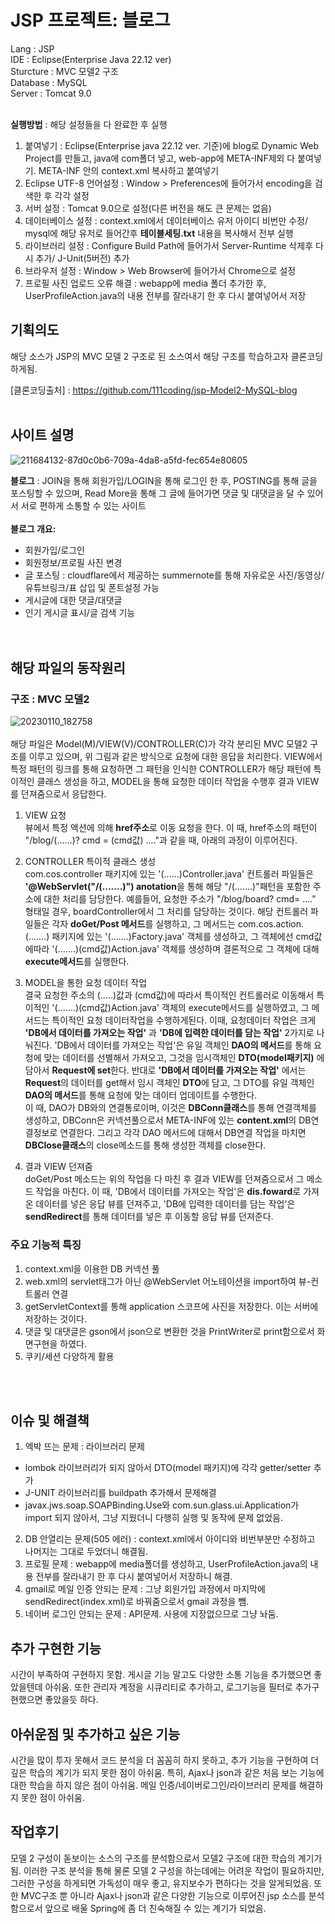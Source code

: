 # JSP 프로젝트: 블로그
Lang : JSP <br/>
IDE : Eclipse(Enterprise Java 22.12 ver) <br/>
Sturcture : MVC 모델2 구조<br/>
Database : MySQL<br/>
Server : Tomcat 9.0<br/><br/>

**실행방법** : 해당 설정들을 다 완료한 후 실행
1. 붙여넣기 : Eclipse(Enterprise java 22.12 ver. 기준)에 blog로 Dynamic Web Project를 만들고, java에 com폴더 넣고, web-app에 META-INF제외 다 붙여넣기. META-INF 안의 context.xml 복사하고 붙여넣기 
2. Eclipse UTF-8 언어설정 : Window > Preferences에 들어가서 encoding을 검색한 후 각각 설정
3. 서버 설정 : Tomcat 9.0으로 설정(다른 버전을 해도 큰 문제는 없음)
4. 데이터베이스 설정 : context.xml에서 데이터베이스 유저 아이디 비번만 수정/ mysql에 해당 유저로 들어간후 **테이블세팅.txt** 내용을 복사해서 전부 실행
5. 라이브러리 설정 : Configure Build Path에 들어가서 Server-Runtime 삭제후 다시 추가/ J-Unit(5버전) 추가 <br/>
6. 브라우저 설정 : Window > Web Browser에 들어가서 Chrome으로 설정<br/>
7. 프로필 사진 업로드 오류 해결 : webapp에 media 폴더 추가한 후, UserProfileAction.java의 내용 전부를 잘라내기 한 후 다시 붙여넣어서 저장

## 기획의도
해당 소스가 JSP의 MVC 모델 2 구조로 된 소스여서 해당 구조를 학습하고자 클론코딩 하게됨.  

[클론코딩출처] : https://github.com/111coding/jsp-Model2-MySQL-blog
<br/><br/>
## 사이트 설명
![211684132-87d0c0b6-709a-4da8-a5fd-fec654e80605](https://user-images.githubusercontent.com/117807082/211773162-c213ae6c-a292-4478-9d78-3caa4ecf5ddf.png)
  
**블로그** : JOIN을 통해 회원가입/LOGIN을 통해 로그인 한 후, POSTING를 통해 글을 포스팅할 수 있으며, Read More을 통해 그 글에 들어가면 댓글 및 대댓글을 달 수 있어서 서로 편하게 소통할 수 있는 사이트
 <br/><br/>
 **블로그 개요:** 
 + 회원가입/로그인 
 + 회원정보/프로필 사진 변경
 + 글 포스팅 : cloudflare에서 제공하는 summernote를 통해 자유로운 사진/동영상/유튜브링크/표 삽입 및 폰트설정 가능
 + 게시글에 대한 댓글/대댓글
 + 인기 게시글 표시/글 검색 기능
 <br/><br/><br/> 
## 해당 파일의 동작원리


### 구조 : MVC 모델2
![20230110_182758](https://user-images.githubusercontent.com/117807082/211515832-4d498662-a6e3-4067-92ba-54ea8cf0afc5.png)
<br/><br/>
해당 파일은 Model(M)/VIEW(V)/CONTROLLER(C)가 각각 분리된 MVC 모델2 구조를 이루고 있으며, 위 그림과 같은 방식으로 요청에 대한 응답을 처리한다. VIEW에서 특정 패턴의 링크를 통해 요청하면 그 패턴을 인식한 CONTROLLER가 해당 패턴에 특이적인 클래스 생성을 하고, MODEL을 통해 요청한 데이터 작업을 수행후 결과 VIEW를 던져줌으로서 응답한다.
1. VIEW 요청<br/>
뷰에서 특정 액션에 의해 **href주소**로 이동 요청을 한다. 이 때, href주소의 패턴이 "/blog/(......)? cmd = (cmd값) ...."과 같을 때, 아래의 과정이 이루어진다.

2. CONTROLLER 특이적 클래스 생성<br/>
com.cos.controller 패키지에 있는 '(......)Controller.java' 컨트롤러 파일들은 **'@WebServlet("/(.......)") anotation**을 통해 해당 "/(.......)"패턴을 포함한 주소에 대한 처리를 담당한다. 예를들어, 요청한 주소가 "/blog/board? cmd= ...." 형태일 경우, boardController에서 그 처리를 담당하는 것이다. 해당 컨트롤러 파일들은 각자 **doGet/Post 메서드**를 실행하고, 그 메서드는 com.cos.action.(.......) 패키지에 있는 '(.......)Factory.java' 객체를 생성하고, 그 객체에선 cmd값에따라 '(.......)(cmd값)Action.java' 객체를 생성하며 결론적으로 그 객체에 대해 **execute메서드**를 실행한다. 
3. MODEL을 통한 요청 데이터 작업<br/>
결국 요청한 주소의 (.....)값과 (cmd값)에 따라서 특이적인 컨트롤러로 이동해서 특이적인 '(.......)(cmd값)Action.java' 객체의 execute메서드를 실행하였고, 그 메서드는 특이적인 요청 데이터작업을 수행하게된다. 이때, 요청데이터 작업은 크게 **'DB에서 데이터를 가져오는 작업'** 과 **'DB에 입력한 데이터를 담는 작업'** 2가지로 나눠진다. 'DB에서 데이터를 가져오는 작업'은 유일 객체인 **DAO의 메서드**를 통해 요청에 맞는 데이터를 선별해서 가져오고, 그것을 임시객체인 **DTO(model패키지)** 에 담아서 **Request에 set**한다. 반대로 **'DB에서 데이터를 가져오는 작업'** 에서는 **Request**의 데이터를 get해서 임시 객체인 **DTO**에 담고, 그 DTO를 유일 객체인 **DAO의 메서드**를 통해 요청에 맞는 데이터 업데이트를 수행한다.<br/>
이 때, DAO가 DB와의 연결통로이며, 이것은 **DBConn클래스**를 통해 연결객체를 생성하고, DBConn은 커넥션풀으로서 META-INF에 있는 **content.xml**의 DB연결정보로 연결한다. 그리고 각각 DAO 메서드에 대해서 DB연결 작업을 마치면 **DBClose클래스**의 close메소드를 통해 생성한 객체를 close한다.

4. 결과 VIEW 던져줌<br/>
doGet/Post 메소드는 위의 작업을 다 마친 후 결과 VIEW를 던져줌으로서 그 메소드 작업을 마친다. 이 때, 'DB에서 데이터를 가져오는 작업'은 **dis.foward**로 가져온 데이터를 넣은 응답 뷰를 던져주고, 'DB에 입력한 데이터를 담는 작업'은 **sendRedirect**를 통해 데이터를 넣은 후 이동할 응답 뷰를 던져준다.

### 주요 기능적 특징<br/>
1. context.xml을 이용한 DB 커넥션 풀
2. web.xml의 servlet태그가 아닌 @WebServlet 어노테이션을 import하여 뷰-컨트롤러 연결
3. getServletContext를 통해 application 스코프에 사진을 저장한다. 이는 서버에 저장하는 것이다.
4. 댓글 및 대댓글은 gson에서 json으로 변환한 것을 PrintWriter로 print함으로서 화면구현을 하였다.
5. 쿠키/세션 다양하게 활용

<br/><br/>

## 이슈 및 해결책
1. 엑박 뜨는 문제 : 라이브러리 문제
- lombok 라이브러리가 되지 않아서 DTO(model 패키지)에 각각 getter/setter 추가<br/>
- J-UNIT 라이브러리를 buildpath 추가해서 문제해결<br/>
-  javax.jws.soap.SOAPBinding.Use와 com.sun.glass.ui.Application가 import 되지 않아서, 그냥 지웠더니 다행히 실행 및 동작에 문제 없었음.
2. DB 안열리는 문제(505 에러) : context.xml에서 아이디와 비번부분만 수정하고 나머지는 그대로 두었더니 해결됨.
3. 프로필 문제 : webapp에 media폴더를 생성하고, UserProfileAction.java의 내용 전부를 잘라내기 한 후 다시 붙여넣어서 저장하니 해결.
4. gmail로 메일 인증 안되는 문제 : 그냥 회원가입 과정에서 마지막에 sendRedirect(index.xml)로 바꿔줌으로서 gmail 과정을 뺌.
5. 네이버 로그인 안되는 문제 : API문제. 사용에 지장없으므로 그냥 놔둠.


## 추가 구현한 기능
시간이 부족하여 구현하지 못함. 게시글 기능 말고도 다양한 소통 기능을 추가했으면 좋았을텐데 아쉬움. 또한 관리자 계정을 시큐리티로 추가하고, 로그기능을 필터로 추가구현했으면 좋았을듯 하다.

## 아쉬운점 및 추가하고 싶은 기능
시간을 많이 투자 못해서 코드 분석을 더 꼼꼼히 하지 못하고, 추가 기능을 구현하여 더 깊은 학습의 계기가 되지 못한 점이 아쉬움. 특히, Ajax나 json과 같은 처음 보는 기능에 대한 학습을 하지 않은 점이 아쉬움. 메일 인증/네이버로그인/라이브러리 문제를 해결하지 못한 점이 아쉬움.


## 작업후기
모델 2 구성이 돋보이는 소스의 구조를 분석함으로서 모델2 구조에 대한 학습의 계기가 됨. 이러한 구조 분석을 통해 물론 모델 2 구성을 하는데에는 어려운 작업이 필요하지만, 그러한 구성을 하게되면 가독성이 매우 좋고, 유지보수가 편하다는 것을 알게되었음. 또한 MVC구조 뿐 아니라 Ajax나 json과 같은 다양한 기능으로 이루어진 jsp 소스를 분석함으로서 앞으로 배울 Spring에 좀 더 친숙해질 수 있는 계기가 되었음.

